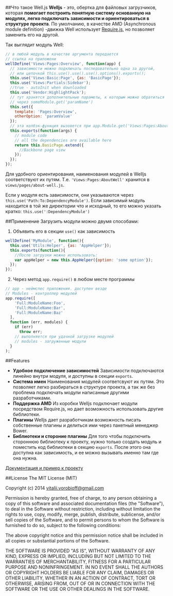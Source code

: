 ##Что такое Well.js
__Welljs__ - это, обертка для файловых загрузчиков, которая __помогает построить понятную систему основанную на модулях, легко подключать зависимости и ориентироваться в структуре проекта__. По умолчанию, в качестве AMD (Asynchronous module definition) -движка Well использует [Require.js](http://requirejs.org/), но позволяет заменить его на другой.

Так выглядит модуль  Well:

```JavaScript
// в любой модуль в качестве аргумента передается
// ссылка на приложени
wellDefine('Views:Pages:Overview', function(app) {
  // зависимости можно подключать последовательно одна за другой, 
  // или цепочкой this.use().use().use().options().exports();
  this.use('Views:Basic:Page', {as: 'BasicPage'});
  this.use('Views:Partials:Sidebar');
  //true - autoInit when downloaded
  this.use('Vendor:HighlightPack');
  // тут хранятся дополнительные параметы, к которым можно обратиться 
  // через someModule.get('paramName')
  this.set({
    template: 'Pages:Overview',
    otherOption: 'paramValue'
  });
  // эта колбэк-функция вызовется при app.Module.get('Views:Pages:AboutWell');
  this.exports(function(args) {
    // module code
    // all the dependencies are available here
    return this.BasicPage.extend({
      //Backbone page view
    });
  });
});
```
Для удобного ориентирования, наименования модулей в Welljs соответствуют их путям. Т.е. `'Views:Pages:AboutWell'` хранится в `views/pages/about-well.js`. 


Если у модуля есть зависимости, они указываются через `this.use('Path:To:DependencyModule')`. Если зависимый модуль находится в той же директории что и исходный, то его можно указать кратко: `this.use(':DependencyModule')` 

##Применение
Загрузить модули можно двумя способами:

1) Объявить его в секции `use()` как зависимость
```javascript
wellDefine('MyModule', function(){
  this.use('Utils:Helper', {as: 'AppHelper'});
  this.exports(function(){
    //После загрузки можно использовать:    
    var appHelper = new this.AppHelper({option: 'some option'});
  });
});
```

2) Через метод `app.require()` в любом месте программы
```javascript
// app - неймспес приложения. доступен везде
// Modules - контроллер модулей
app.require([
    'Full:ModuleName:Foo', 
    'Full:ModuleName:Bar', 
    'Full:ModuleName:Baz'
  ],
  function (err, modules) {
    if (err)
      throw err;
    // выполняется при удачной загрузке модулей
    // modules - загруженные модули
  }
);
```

##Features
* __Удобное подключение зависимостей__ Зависимости подключаются линейно внутри модуля, и доступны в секции `exports`. 
* __Система имен__ Наименования модулей соответсвуют их путям. Это позволяет легко разбираться в структуре проекта, а так же без проблема подключать модули написанные другими разработчиками.
* __Поддержка AMD__ Из коробки Welljs подключает модули посредством Require.js, но дает возможность использовать другие библиотеки.
* __Плагины__ Welljs дает разработчикам возможность писать собственные плагины и делиться ими через пакетный менеджер Bower.
* __Библиотеки и стороние плагины__ Для того чтобы подключить стороннюю библиотеку к проекту, нужно только создать модуль и поместить код библиотеки в секцию `exports`. После этого она доступна как зависимость, и ее можно вызывать именно там где она нужна. 

[Документация и пример к проекту](http://welljs.org/#!docs )

##License
The MIT License (MIT)

Copyright (c) 2014 vitalii.vorobioff@gmail.com

Permission is hereby granted, free of charge, to any person obtaining a copy of this software and associated documentation files (the "Software"), to deal in the Software without restriction, including without limitation the rights to use, copy, modify, merge, publish, distribute, sublicense, and/or sell copies of the Software, and to permit persons to whom the Software is furnished to do so, subject to the following conditions:

The above copyright notice and this permission notice shall be included in all copies or substantial portions of the Software.

THE SOFTWARE IS PROVIDED "AS IS", WITHOUT WARRANTY OF ANY KIND, EXPRESS OR IMPLIED, INCLUDING BUT NOT LIMITED TO THE WARRANTIES OF MERCHANTABILITY, FITNESS FOR A PARTICULAR PURPOSE AND NONINFRINGEMENT. IN NO EVENT SHALL THE AUTHORS OR COPYRIGHT HOLDERS BE LIABLE FOR ANY CLAIM, DAMAGES OR OTHER LIABILITY, WHETHER IN AN ACTION OF CONTRACT, TORT OR OTHERWISE, ARISING FROM, OUT OF OR IN CONNECTION WITH THE SOFTWARE OR THE USE OR OTHER DEALINGS IN THE SOFTWARE.
